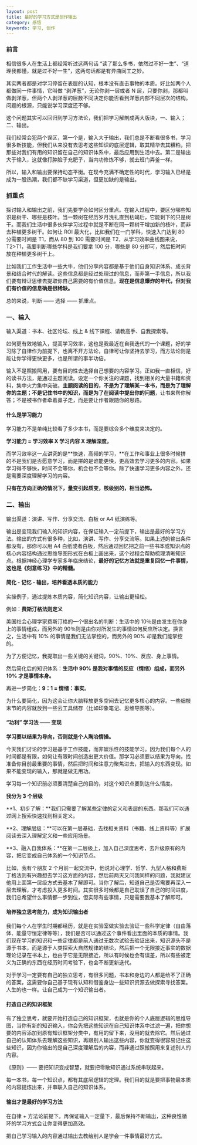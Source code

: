 ```yaml
---
layout: post
title: 最好的学习方式是创作输出
category: 感悟
keywords: 学习, 创作
---
```


### 前言

相信很多人在生活上都经常听过这两句话 “读了那么多书，依然过不好一生”、“道理我都懂，就是过不好一生”，这两句话都是有异曲同工之妙。

其实两者都是对学习停留在表层的认知，根本没有直击事物的本质。好比如两个人都做同一件事情，它叫做 “剥洋葱”，无论你剥一层或者 N 层，只要你剥，那都叫做剥洋葱，但两个人剥洋葱的层数不同决定你能否看到洋葱内部不同层次的结构。问题的根源，只能说学习深度还不够。

这个问题其实可以回归到学习方法论，我们把学习解剖成两大版块，一、输入；二、输出。

我们经常会犯两个误区，第一个是，输入大于输出，我们总是不断看很多书，学习很多新技能，但我们从来没有去思考这些知识的底层逻辑，取其精华去其糟粕，把那些对我们有用的知识留在自己的知识体系中，最后应用到生活中去。第二是输出大于输入，这就像打肿脸子充肥子，当内功修炼不够，就去班门弄釜一样。

所以，输入和输出要保持动态平衡。在现今充满不确定性的时代，学习输入已经是成为一股热潮，我们都不缺学习渠道，但更加缺的是输出。


  ### 抓重点

探讨输入和输出之前，我们先要学会如何区分重点。在输入过程中，要区分哪些知识是树干、哪些是枝叶。当一颗树在经历岁月洗礼直到枯竭后，它能剩下的只是树干。而我们生活中很多伙伴学习过程中就是不断在同一颗树干增加新的枝叶，而非去种植更多树干。如何让 ROI 最大化，比如我们在一门学科，快速入门达到 80 分需要时间是 T1，而从 80 到 100 需要时间是 T2，从学习效率曲线图来说，T2>T1，我要判断哪些学科是我们要拿 100 分，哪些是 80 分即可，然后把时间放在种植更多树干上。

比如我们工作生活中一些大牛，他们分享内容都是基于他们自身知识体系、成长背景和结合时代的解读。这些信息都是经过处理过的信息，而非第一手信息，所以我们要有辩证思维去提取你自己需要的有价值信息。**现在是信息爆炸的年代，但对我们有价值的信息确是很稀缺。**

总的来说，判断 —— 选择 —— 抓重点。



### 一、输入

输入渠道：书本、社区论坛、线上 & 线下课程、请教高手、自我探索等。

如何更有效地输入，提高学习效率，这也是我最近在自我迭代的一个课题，好的学习除了自律作为前提下，也离不开方法论，自律可让你坚持去学习，而方法论则是能让你学得更快更多，也是所谓的事半功倍。

输入不是照搬照用，要有目的性去选择自己想要的内容学习。正如我一直相信，好的读书方法，是通过主题阅读。设定一个你关注的课题，找到相关的大量书籍和资料，集中火力集中突破。**主题阅读的目的，不是为了理解某一本书，而是为了理解你的主题；**不是记住书中的知识，而是为了**在阅读中提出你的问题**，让书来帮你解答；不是被书作者牵着鼻子走，而是要让作者跟随你的思路。

#### 什么是学习能力

学习能力不是单纯比较看了多少本书，而是要综合多个维度来决定的。

**学习能力 = 学习效率 X 学习内容 X 理解深度。**

而学习效率这一点讲究的是**快速，高频的学习，**在工作和事业上很多时候拼的不是我们是否愿意学习，而是拼的是谁能更快，更高效去学习更多的内容。如果学习得不够快，时间不会等你，机会也不会等你。除了快速学习更多内容之外，还是需要深度理解学习的内容。

**只有在方向正确的情况下，量变引起质变，核级别的，相当恐怖。**



### 二、输出

输出渠道：演讲、写作、分享交流、白板 or A4 纸演练等。

输出是变现我们输入的知识内容，在保证输入一定前提下，输出是最好的学习方法。输出的方式有很多种，比如，演讲、写作、分享交流等。如果上述的输出条件都没有，那你可以用 A4 白纸或者白板，然后通过回忆把之前一些书本或知识点的核心内容结构通过思维导图形式在白板上画出来，这个过程会帮助梳理清晰知识点。根据神经心理学专家多年临床结论，**最好的记忆方法就是重复回忆一件事情，这也是《刻意练习》中的精髓。**



#### 简化 - 记忆 - 输出，培养看透本质的能力

实操例子，通过提炼本质内容，简化知识内容，让输出更轻松。

例如：**费斯汀格法则定义**

美国社会心理学家费斯汀格的一个很出名的判断：生活中的 10％是由发生在你身上的事情组成，而另外的 90％则是由你对所发生的事情如何反应所决定。换言之，生活中有 10% 的事情是我们无法掌控的，而另外的 90% 却是我们能掌控的。

为了方便记忆，我提取出一些关键的关键词，90%、10%、反应、身上事情。

然后简化后的知识体系：**生活中 90% 是我对事情的反应（情绪）组成，而另外 10% 才是事情本身。**

再进一步简化：**9：1 = 情绪：事实**。

为什么要简化，因为这会让你大脑释放更多空间去记忆更多核心的内容。一些细枝末节的内容就放到一些云工具储存（比如印象笔记、思维导图等）。

#### “功利” 学习法 —— 变现

**学习要以结果为导向，否则就是个人陶冶情操。**

今天我们讨论的学习是基于工作技能，而非娱乐性的技能学习。因为我们每个人的时间都是有限，如何让有限时间创造出更大价值。那学习必须要以结果为导向，找准备你目前最重要的事情，然后把时间和注意力聚焦进去，把输入的东西变现。如果不能变现的输入，那就是做无用功。

学习每一个知识前必须要清楚自己的目的，对这个知识点要到达什么情度。

**我分为 3 个层级**

**1、初步了解：**我们只需要了解某些定律的定义和表层的东西。那我们可以通过网上搜索快速找到相关定义。

**2、理解层级：**可以在第一层基础，去找相关资料（书籍、线上资料等）扩展阅读去深入理解定义和一些应用场景。

**3、融入自我体系：**在第一二层级上，加入自己深度思考，去升级原有的内容，把它变成自己体系的一个知识节点。

比如，我有个朋友 2 个月前一起交流中，他说对心理学、哲学、九型人格和费斯丁格法则有兴趣想去学习这方面的内容，然后前两天又问我同样的问题，我就建议他用上面第一层级方式去基本了解即可。当你了解后，知道自己是否需要再深入一层去理解，才考虑投入更多时间。其实很多时候都是自己耽误了自己的时间进度，我们总希望什么事情都一步到位，但实际有些事情，只是需要我基本了解即可。



#### 培养独立思考能力，成为知识输出者

我们每个人在学生时期都经历，就是在实验室做实验去验证一些科学定律（自由落体、能量守恒定律等等），我们是否可以通过这个事件看出里面的本质的事情。我们现在学习的知识和一些定律都是前人通过无数次试验去验证出来，知识源头不是源于书本，而是源于人类探索大自然规律的结论，然后把一个无限接近事实的数据理论记录在书本上，也由于它是无限接近，所以有时候也会有误差，所以有些被定义为正确的东西在经历时间考验下，也会不断更新迭代。

对于学习一定要有自己的独立思考，有很多问题，书本和身边的人都是给不了正确的答案，这需要你自己基于现有认知和借鉴身边一些知识资源去做探索寻找答案。人生的也一样。让自己成为一个知识输出者。



#### 打造自己的知识框架

有了独立思考，就要开始打造自己的知识框架，也就是你的个人底层逻辑的思维导图，当你有新的知识输入，你会先把这些知识在自己知识体系中过滤一遍，把你想要的内容添加到原有知识框架分类中，有用的留下来，没用的就去除它。然后通过自己的认知体系去理解这些知识，再跟别人输出这些内容，你就变得很容易记住这些知识，因为你输出的是自己深度理解后的内容，而非通过照搬照用来复述别人的内容。

《原则》—— 要把知识变成智慧，就要把零散知识通过系统串联起来。

每一本书，每一个知识点，都有其底层逻辑的定理。我们目的就是要把事物最本质的内容提炼出来，并串联入自己的知识体系。



#### 输出才是最好的学习方法

在自律 + 方法论前提下。再保证输入一定量下，最后保持不断输出，这种良性循环的学习方式会让你变得更加高效。

把自己学习输入的内容通过输出去教给别人是学会一件事情最好方式。